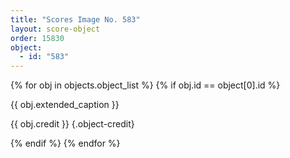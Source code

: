 ```yaml
---
title: "Scores Image No. 583"
layout: score-object
order: 15830
object:
  - id: "583"
---
```


{% for obj in objects.object_list %}
{% if obj.id == object[0].id %}

{{ obj.extended_caption }}

{{ obj.credit }} {.object-credit}

{% endif %}
{% endfor %}
